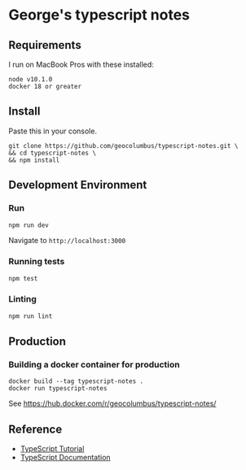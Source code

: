# George's typescript notes

## Requirements

I run on MacBook Pros with these installed:

```
node v10.1.0
docker 18 or greater
```


## Install

Paste this in your console.

```
git clone https://github.com/geocolumbus/typescript-notes.git \
&& cd typescript-notes \
&& npm install
```

## Development Environment

### Run

```bash
npm run dev
```

Navigate to ```http://localhost:3000```

### Running tests

```bash
npm test
```

### Linting

```bash
npm run lint
```

## Production

### Building a docker container for production

```
docker build --tag typescript-notes .
docker run typescript-notes
```

See https://hub.docker.com/r/geocolumbus/typescript-notes/

## Reference

* [TypeScript Tutorial](https://www.tutorialspoint.com/typescript/index.htm)
* [TypeScript Documentation]()
